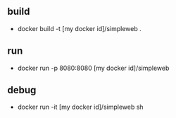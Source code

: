 ## build
- docker build -t [my docker id]/simpleweb .
## run
- docker run -p 8080:8080 [my docker id]/simpleweb
## debug
- docker run -it [my docker id]/simpleweb sh
